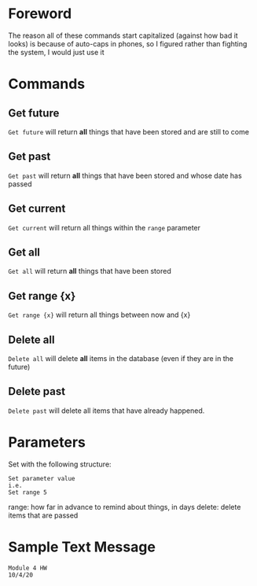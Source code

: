 
# Foreword

The reason all of these commands start capitalized (against how bad it looks) is because of auto-caps in phones, so I figured rather than fighting the system, I would just use it

# Commands

## Get future
`Get future` will return **all** things that have been stored and are still to come

## Get past
`Get past` will return **all** things that have been stored and whose date has passed

## Get current
`Get current` will return all things within the `range` parameter

## Get all
`Get all` will return **all** things that have been stored

## Get range {x}
`Get range {x}` will return all things between now and {x}

## Delete all
`Delete all` will delete **all** items in the database (even if they are in the future)

## Delete past
`Delete past` will delete all items that have already happened.

# Parameters

Set with the following structure:
```
Set parameter value
i.e.
Set range 5
```

range: how far in advance to remind about things, in days
delete: delete items that are passed


# Sample Text Message

```
Module 4 HW
10/4/20
```
